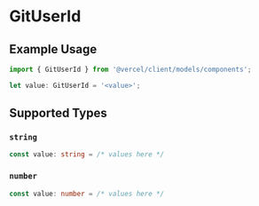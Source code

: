 # GitUserId

## Example Usage

```typescript
import { GitUserId } from '@vercel/client/models/components';

let value: GitUserId = '<value>';
```

## Supported Types

### `string`

```typescript
const value: string = /* values here */
```

### `number`

```typescript
const value: number = /* values here */
```
